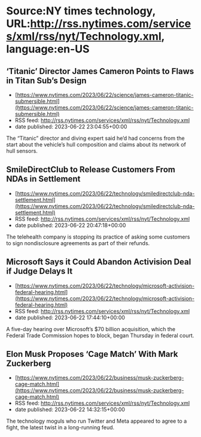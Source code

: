 # Source:NY times technology, URL:http://rss.nytimes.com/services/xml/rss/nyt/Technology.xml, language:en-US

## ‘Titanic’ Director James Cameron Points to Flaws in Titan Sub’s Design
 - [https://www.nytimes.com/2023/06/22/science/james-cameron-titanic-submersible.html](https://www.nytimes.com/2023/06/22/science/james-cameron-titanic-submersible.html)
 - RSS feed: http://rss.nytimes.com/services/xml/rss/nyt/Technology.xml
 - date published: 2023-06-22 23:04:55+00:00

The “Titanic” director and diving expert said he’d had concerns from the start about the vehicle’s hull composition and claims about its network of hull sensors.

## SmileDirectClub to Release Customers From NDAs in Settlement
 - [https://www.nytimes.com/2023/06/22/technology/smiledirectclub-nda-settlement.html](https://www.nytimes.com/2023/06/22/technology/smiledirectclub-nda-settlement.html)
 - RSS feed: http://rss.nytimes.com/services/xml/rss/nyt/Technology.xml
 - date published: 2023-06-22 20:47:18+00:00

The telehealth company is stopping its practice of asking some customers to sign nondisclosure agreements as part of their refunds.

## Microsoft Says it Could Abandon Activision Deal if Judge Delays It
 - [https://www.nytimes.com/2023/06/22/technology/microsoft-activision-federal-hearing.html](https://www.nytimes.com/2023/06/22/technology/microsoft-activision-federal-hearing.html)
 - RSS feed: http://rss.nytimes.com/services/xml/rss/nyt/Technology.xml
 - date published: 2023-06-22 17:44:10+00:00

A five-day hearing over Microsoft’s $70 billion acquisition, which the Federal Trade Commission hopes to block, began Thursday in federal court.

## Elon Musk Proposes ‘Cage Match’ With Mark Zuckerberg
 - [https://www.nytimes.com/2023/06/22/business/musk-zuckerberg-cage-match.html](https://www.nytimes.com/2023/06/22/business/musk-zuckerberg-cage-match.html)
 - RSS feed: http://rss.nytimes.com/services/xml/rss/nyt/Technology.xml
 - date published: 2023-06-22 14:32:15+00:00

The technology moguls who run Twitter and Meta appeared to agree to a fight, the latest twist in a long-running feud.

